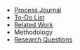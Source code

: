 - [Process Journal](./process-journal.md)
- [To-Do List](./to-do.md)
- [Related Work](./related-work.md)
- Methodology
- [Research Questions](./research-questions.md)
